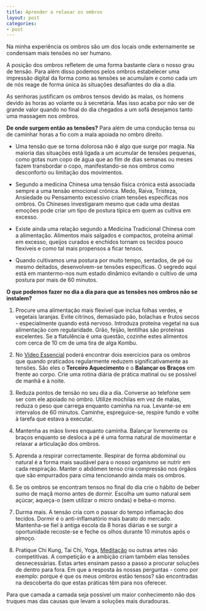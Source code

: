 ```yaml
---
title: Aprender a relaxar os ombros
layout: post
categories:
- post
---
```

Na minha experiência os ombros são um dos locais onde externamente se condensam mais tensões no ser humano. 

A posição dos ombros refletem de uma forma bastante clara o nosso grau de tensão. Para além disso podemos pelos ombros estabelecer uma impressão digital da forma como as tensões se acumulam e como cada um de nós reage de forma única às situações desafiantes do dia a dia. 

As senhoras justificam os ombros tensos devido às malas, os homens devido às horas ao volante ou à secretária. Mas isso acaba por não ser de grande valor quando no final do dia chegados a um sofá desejamos tanto uma massagem nos ombros.

**De onde surgem então as tensões?** Para além de uma condução tensa ou de caminhar horas a fio com a mala apoiada no ombro direito.

+ Uma tensão que se torna dolorosa não é algo que surge por magia. Na maioria das situações está ligada a um acumular de tensões pequenas, como gotas num copo de água que ao fim de dias semanas ou meses fazem transbordar o copo, manifestando-se nos ombros como desconforto ou limitação dos movimentos. 

+ Segundo a medicina Chinesa uma tensão física crónica está associada sempre a uma tensão emocional crónica. Medo, Raiva, Tristeza, Ansiedade ou Pensamento excessivo criam tensões específicas nos ombros. Os Chineses investigaram mesmo que cada uma destas emoções pode criar um tipo de postura típica em quem as cultiva em excesso. 

+ Existe ainda uma relação segundo a Medicina Tradicional Chinesa com a alimentação. Alimentos mais salgados e compactos, proteína animal em excesso, queijos curados e enchidos tornam os tecidos pouco flexíveis e como tal mais propensos a ficar tensos. 

+ Quando cultivamos uma postura por muito tempo, sentados, de pé ou mesmo deitados, desenvolvem-se tensões específicas. O segredo aqui está em mantermo-nos num estado dinâmico evitando o cultivo de uma postura por mais de 60 minutos. 

**O que podemos fazer no dia a dia para que as tensões nos ombros não se instalem?**

1. Procure uma alimentação mais flexível que inclua folhas verdes, e vegetais laranjas. Evite citrinos, demasiado pão, bolachas e frutos secos - especialmente quando está nervoso. Introduza proteína vegetal na sua alimentação com regularidade. Grão, feijão, lentilhas são proteínas excelentes. Se a flatulência é uma questão, cozinhe estes alimentos com cerca de 10 cm de uma tira de alga Kombu. 

2. No [Vídeo Essencial](http://devagar.org/video.html) poderá encontrar dois exercícios para os ombros que quando praticados regularmente reduzem significativamente as tensões. São eles o **Terceiro Aquecimento** e o **Balançar os Braços** em frente ao corpo. Crie uma rotina diária de prática matinal ou se possível de manhã e à noite. 

3. Reduza pontos de tensão no seu dia a dia. Converse ao telefone sem ser com ele apoiado no ombro. Utilize mochilas em vez de malas, reduza o peso que carrega enquanto caminha na rua. Levante-se em intervalos de 60 minutos. Caminhe, espreguice-se, respire fundo e volte à tarefa que estava a executar.  

4. Mantenha as mãos livres enquanto caminha. Balançar livremente os braços enquanto se desloca a pé é uma forma natural de movimentar e relaxar a articulação dos ombros. 

5. Aprenda a respirar correctamente. Respirar de forma abdominal ou natural é a forma mais saudável para o nosso organismo se nutrir em cada respiração. Manter o abdómen tenso cria compressão nos órgãos que são empurrados para cima tencionando ainda mais os ombros. 

6. Se os ombros se encontram tensos no final do dia crie o hábito de beber sumo de maçã morno antes de dormir. Escolha um sumo natural sem açúcar, aqueça-o (sem utilizar o micro ondas) e beba-o morno. 

7. Durma mais. A tensão cria com o passar do tempo inflamação dos tecidos. Dormir é o anti-inflamatório mais barato do mercado. Mantenha-se fiel à antiga escola da 8 horas diárias e se surgir a oportunidade recoste-se e feche os olhos durante 10 minutos após o almoço.  

8. Pratique Chi Kung, Tai Chi, Yoga, [Meditação](http://chegar.org) ou outras
artes não competitivas. A competição e a ambição criam também elas tensões
desnecessárias. Estas artes ensinam passo a passo a procurar soluções de dentro
para fora. Em que a resposta às nossas perguntas - como por exemplo: porque é
que os meus ombros estão tensos? são encontradas na descoberta do que estas
práticas têm para nos oferecer. 

Para que camada a camada seja possível um maior
conhecimento não dos truques mas das causas que levam a soluções mais
duradouras. 

